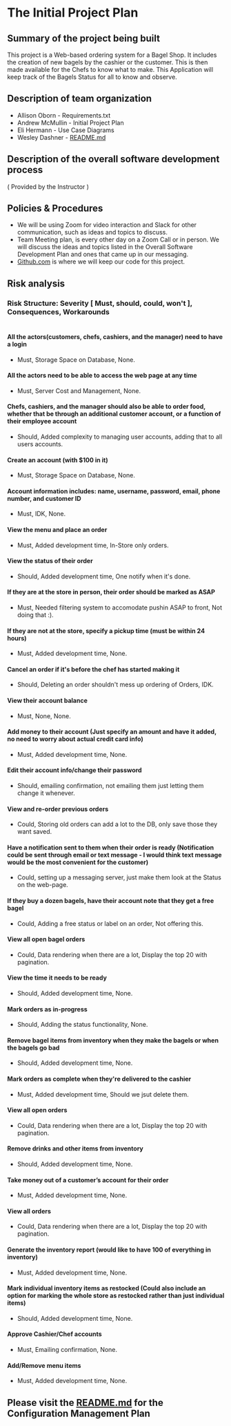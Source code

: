 # The Initial Project Plan

## Summary of the project being built
This project is a Web-based ordering system for a Bagel Shop. It includes the creation of new bagels by the cashier or the customer. This is then made available for the Chefs to know what to make. This Application will keep track of the Bagels Status for all to know and observe.

## Description of team organization
+ Allison Oborn - Requirements.txt
+ Andrew McMullin - Initial Project Plan
+ Eli Hermann - Use Case Diagrams
+ Wesley Dashner - [ README.md ](../README.md)

## Description of the overall software development process
( Provided by the Instructor )

## Policies & Procedures
+ We will be using Zoom for video interaction and Slack for other communication, such as ideas and topics to discuss. 
+ Team Meeting plan, is every other day on a Zoom Call or in person. We will discuss the ideas and topics listed in the Overall Software Development Plan and ones that came up in our messaging.
+ [Github.com](https://github.com/allieoborn/BagelBunch) is where we will keep our code for this project.

## Risk analysis
### Risk Structure: Severity  [ Must, should, could, won't ], Consequences,  Workarounds
#
#### All the actors(customers, chefs, cashiers, and the manager) need to have a login
+ Must, Storage Space on Database, None.
#### All the actors need to be able to access the web page at any time
+ Must, Server Cost and Management, None.
#### Chefs, cashiers, and the manager should also be able to order food, whether that be through an additional customer account, or a function of their employee account
+ Should, Added complexity to managing user accounts, adding that to all users accounts.
#### Create an account (with $100 in it)
+ Must, Storage Space on Database, None.
#### Account information includes: name, username, password, email, phone number, and customer ID
+ Must, IDK, None.
#### View the menu and place an order
+ Must, Added development time, In-Store only orders.
#### View the status of their order
+ Should, Added development time, One notify when it's done.
#### If they are at the store in person, their order should be marked as ASAP
+ Must, Needed filtering system to accomodate pushin ASAP to front, Not doing that :).
#### If they are not at the store, specify a pickup time (must be within 24 hours)
+ Must, Added development time, None.
#### Cancel an order if it's before the chef has started making it
+ Should, Deleting an order shouldn't mess up ordering of Orders, IDK.
#### View their account balance
+ Must, None, None.
#### Add money to their account (Just specify an amount and have it added, no need to worry about actual credit card info)
+ Must, Added development time, None.
#### Edit their account info/change their password
+ Should, emailing confirmation, not emailing them just letting them change it whenever.
#### View and re-order previous orders
+ Could, Storing old orders can add a lot to the DB, only save those they want saved.
#### Have a notification sent to them when their order is ready (Notification could be sent through email or text message - I would think text message would be the most convenient for the customer)
+ Could, setting up a messaging server, just make them look at the Status on the web-page.
#### If they buy a dozen bagels, have their account note that they get a free bagel
+ Could, Adding a free status or label on an order, Not offering this.
#### View all open bagel orders
+ Could, Data rendering when there are a lot, Display the top 20 with pagination.
#### View the time it needs to be ready
+ Should, Added development time, None.
#### Mark orders as in-progress
+ Should, Adding the status functionality, None.
#### Remove bagel items from inventory when they make the bagels or when the bagels go bad
+ Should, Added development time, None.
#### Mark orders as complete when they're delivered to the cashier
+ Must, Added development time, Should we jsut delete them.
#### View all open orders
+ Could, Data rendering when there are a lot, Display the top 20 with pagination.
#### Remove drinks and other items from inventory
+ Should, Added development time, None.
#### Take money out of a customer’s account for their order
+ Must, Added development time, None.
#### View all orders
+ Could, Data rendering when there are a lot, Display the top 20 with pagination.
#### Generate the inventory report (would like to have 100 of everything in inventory)
+ Must, Added development time, None.
#### Mark individual inventory items as restocked (Could also include an option for marking the whole store as restocked rather than just individual items)
+ Should, Added development time, None.
#### Approve Cashier/Chef accounts
+ Must, Emailing confirmation, None.
#### Add/Remove menu items
+ Must, Added development time, None.




## Please visit the [README.md](../README.md) for the Configuration Management Plan
